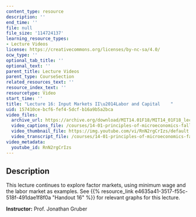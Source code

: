 ```yaml
---
content_type: resource
description: ''
end_time: ''
file: null
file_size: '114724137'
learning_resource_types:
- Lecture Videos
license: https://creativecommons.org/licenses/by-nc-sa/4.0/
ocw_type: ''
optional_tab_title: ''
optional_text: ''
parent_title: Lecture Videos
parent_type: CourseSection
related_resources_text: ''
resource_index_text: ''
resourcetype: Video
start_time: ''
title: "Lecture 16: Input Markets II\u2014Labor and Capital    "
uid: 157410ce-bcf6-fef4-5dcf-b16a9b5a2bca
video_files:
  archive_url: https://archive.org/download/MIT14.01F18/MIT14_01F18_lec16_300k.mp4
  video_captions_file: /courses/14-01-principles-of-microeconomics-fall-2018/75deccd298f957a7bf8557c8593c625a_RnN2rgCrIzs.vtt
  video_thumbnail_file: https://img.youtube.com/vi/RnN2rgCrIzs/default.jpg
  video_transcript_file: /courses/14-01-principles-of-microeconomics-fall-2018/3227bf5738a1d870cea62ce072672b95_RnN2rgCrIzs.pdf
video_metadata:
  youtube_id: RnN2rgCrIzs
---
```


Description
-----------

This lecture continues to explore factor markets, using minimum wage and the labor market as examples. See {{% resource_link e4635a41-3517-f55c-518f-491dae1f8f0a "Handout 16" %}} for relevant graphs for this lecture.  

**Instructor:** Prof. Jonathan Gruber

